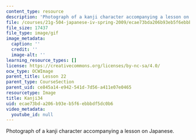 ```yaml
---
content_type: resource
description: 'Photograph of a kanji character accompanying a lesson on Japanese. '
file: /courses/21g-504-japanese-iv-spring-2009/ecae73bda206b93eb5f6ebbbdf5dc0b6_Kanji34.gif
file_size: 17437
file_type: image/gif
image_metadata:
  caption: ''
  credit: ''
  image-alt: ''
learning_resource_types: []
license: https://creativecommons.org/licenses/by-nc-sa/4.0/
ocw_type: OCWImage
parent_title: Lesson 22
parent_type: CourseSection
parent_uid: ce845a14-e942-541d-7d56-a411e07e0465
resourcetype: Image
title: Kanji34
uid: ecae73bd-a206-b93e-b5f6-ebbbdf5dc0b6
video_metadata:
  youtube_id: null
---
```

Photograph of a kanji character accompanying a lesson on Japanese. 